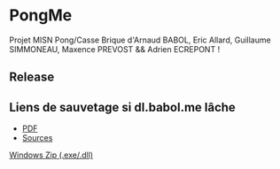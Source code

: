 PongMe
======

Projet MISN Pong/Casse Brique d'Arnaud BABOL, Eric Allard, Guillaume SIMMONEAU, Maxence PREVOST &amp;&amp; Adrien ECREPONT !

Release
-------

Liens de sauvetage si dl.babol.me lâche
-------
* [PDF]
* [Sources]

[Windows Zip (.exe/.dll)]

[Windows Zip (.exe/.dll)]: http://dl.babol.me/pongme/Release-PongMe.zip
[Sources]: http://dl.free.fr/t8yaskQ5J
[PDF]: http://dl.free.fr/u56HRk7GH
